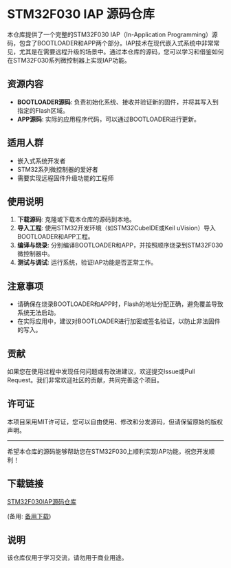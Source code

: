 # STM32F030 IAP 源码仓库

本仓库提供了一个完整的STM32F030 IAP（In-Application Programming）源码，包含了BOOTLOADER和APP两个部分。IAP技术在现代嵌入式系统中非常常见，尤其是在需要远程升级的场景中。通过本仓库的源码，您可以学习和借鉴如何在STM32F030系列微控制器上实现IAP功能。

## 资源内容

- **BOOTLOADER源码**: 负责初始化系统、接收并验证新的固件，并将其写入到指定的Flash区域。
- **APP源码**: 实际的应用程序代码，可以通过BOOTLOADER进行更新。

## 适用人群

- 嵌入式系统开发者
- STM32系列微控制器的爱好者
- 需要实现远程固件升级功能的工程师

## 使用说明

1. **下载源码**: 克隆或下载本仓库的源码到本地。
2. **导入工程**: 使用STM32开发环境（如STM32CubeIDE或Keil uVision）导入BOOTLOADER和APP工程。
3. **编译与烧录**: 分别编译BOOTLOADER和APP，并按照顺序烧录到STM32F030微控制器中。
4. **测试与调试**: 运行系统，验证IAP功能是否正常工作。

## 注意事项

- 请确保在烧录BOOTLOADER和APP时，Flash的地址分配正确，避免覆盖导致系统无法启动。
- 在实际应用中，建议对BOOTLOADER进行加密或签名验证，以防止非法固件的写入。

## 贡献

如果您在使用过程中发现任何问题或有改进建议，欢迎提交Issue或Pull Request。我们非常欢迎社区的贡献，共同完善这个项目。

## 许可证

本项目采用MIT许可证，您可以自由使用、修改和分发源码，但请保留原始的版权声明。

---

希望本仓库的源码能够帮助您在STM32F030上顺利实现IAP功能，祝您开发顺利！

## 下载链接
[STM32F030IAP源码仓库](https://pan.quark.cn/s/967a5bf6bd27) 

(备用: [备用下载](https://pan.baidu.com/s/1Ca40K5hdQJvfID0xLvPeGQ?pwd=1234))

## 说明

该仓库仅用于学习交流，请勿用于商业用途。
